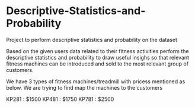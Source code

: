 # Descriptive-Statistics-and-Probability
Project to perform descriptive statistics and probability on the dataset

Based on the given users data related to their fitness activities perform the descriptive statistics and probability to draw useful insighs so that relevant fitness machines can be introduced and sold to the most relevant group of customers.

We have 3 types of fitness machines/treadmill with pricess mentioned as below. We are trying to find map the machines to the customers

KP281 : $1500
KP481 : $1750
KP781 : $2500 
